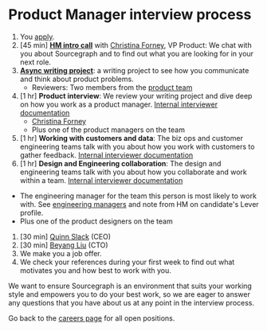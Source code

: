 # Product Manager interview process

1. You [apply](https://jobs.lever.co/sourcegraph/254299f5-f91b-43e2-aa1a-3732963dd296/apply).
1. [45 min] **[HM intro call](./interviews/hm_intro_call.md)** with [Christina Forney](../../../company/team/index.md#christina-forney-she-her), VP Product: We chat with you about Sourcegraph and to find out what you are looking for in your next role.
1. **[Async writing project](./pm_rfc_project.md)**: a writing project to see how you communicate and think about product problems.
   - Reviewers: Two members from the [product team](../index.md#team)
1. [1 hr] **Product interview**: We review your writing project and dive deep on how you work as a product manager. [Internal interviewer documentation](https://github.com/sourcegraph/interviews/blob/master/product/product-manager/product.md)
   - [Christina Forney](../../../company/team/index.md#christina-forney-she-her)
   - Plus one of the product managers on the team
1. [1 hr] **Working with customers and data**: The biz ops and customer engineering teams talk with you about how you work with customers to gather feedback. [Internal interviewer documentation](https://github.com/sourcegraph/interviews/blob/master/product/product-manager/customers-and-data.md)
1. [1 hr] **Design and Engineering collaboration**: The design and engineering teams talk with you about how you collaborate and work within a team. [Internal interviewer documentation](https://github.com/sourcegraph/interviews/blob/master/product/product-manager/design-engineering-collaboration.md)
  - The engineering manager for the team this person is most likely to work with. See [engineering managers](../../engineering/leadership/index.md#members) and note from HM on candidate's Lever profile.
  - Plus one of the product designers on the team
1. [30 min] [Quinn Slack](../../../company/team/index.md#quinn-slack) (CEO)
1. [30 min] [Beyang Liu](../../../company/team/index.md#beyang-liu) (CTO)
1. We make you a job offer.
1. We check your references during your first week to find out what motivates you and how best to work with you.

We want to ensure Sourcegraph is an environment that suits your working style and empowers you to do your best work, so we are eager to answer any questions that you have about us at any point in the interview process.

Go back to the [careers page](../../../company/careers.md) for all open positions.
